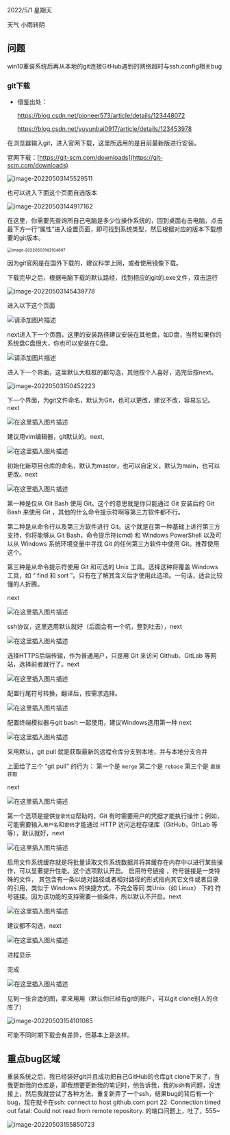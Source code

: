 2022/5/1    星期天

天气 小雨转阴

## 问题

win10重装系统后再从本地的git连接GitHub遇到的网络超时与ssh.config相关bug

### git下载

- 借鉴出处：

  https://blog.csdn.net/pioneer573/article/details/123448072

  https://blog.csdn.net/yuyunbai0917/article/details/123453978

在浏览器输入git，进入官网下载，这里所选用的是目前最新版进行安装。

官网下载：[https://git-scm.com/downloads](https://git-scm.com/downloads)

![image-20220503145529511](C:\Users\Happy\AppData\Roaming\Typora\typora-user-images\image-20220503145529511.png)

也可以进入下面这个页面自选版本

![image-20220503144917162](C:\Users\Happy\AppData\Roaming\Typora\typora-user-images\image-20220503144917162.png)

在这里，你需要先查询所自己电脑是多少位操作系统的，回到桌面右击电脑，点击最下方一行“属性”进入设置页面，即可找到系统类型，然后根据对应的版本下载想要的git版本。

<img src="C:\Users\Happy\AppData\Roaming\Typora\typora-user-images\image-20220503143104897.png" alt="image-20220503143104897" style="zoom:67%;" />

因为git官网是在国外下载的，建议科学上网，或者使用镜像下载。

下载完毕之后，根据电脑下载的默认路经，找到相应的git的.exe文件，双击运行

![image-20220503145439778](C:\Users\Happy\AppData\Roaming\Typora\typora-user-images\image-20220503145439778.png)

进入以下这个页面

![请添加图片描述](https://img-blog.csdnimg.cn/94ebbd64e7f24148846ff35760698e89.png)

next进入下一个页面，这里的安装路径建议安装在其他盘，如D盘，当然如果你的系统盘C盘很大，你也可以安装在C盘。

![请添加图片描述](https://img-blog.csdnimg.cn/5d405ce0c4214e7480e7cbd18208d470.png)

进入下一个界面，这里默认大框框的都勾选，其他按个人喜好，选完后按next。

![image-20220503150452223](C:\Users\Happy\AppData\Roaming\Typora\typora-user-images\image-20220503150452223.png)

下一个界面，为git文件命名，默认为Git，也可以更改，建议不改，容易忘记。next

![在这里插入图片描述](https://img-blog.csdnimg.cn/6414569159a044d1944bd0a1a023bbfa.png?x-oss-process=image/watermark,type_d3F5LXplbmhlaQ,shadow_50,text_Q1NETiBAbXVrZXM=,size_20,color_FFFFFF,t_70,g_se,x_16)

建议用vim编辑器，git默认的。next,

![在这里插入图片描述](https://img-blog.csdnimg.cn/4366a60da2564eb5b5fb929130ff7200.png?x-oss-process=image/watermark,type_d3F5LXplbmhlaQ,shadow_50,text_Q1NETiBAbXVrZXM=,size_20,color_FFFFFF,t_70,g_se,x_16)

初始化新项目仓库的命名，默认为master，也可以自定义，默认为main，也可以更改。next

![在这里插入图片描述](https://img-blog.csdnimg.cn/fbdd2976af294092ba79eb8185229093.png?x-oss-process=image/watermark,type_d3F5LXplbmhlaQ,shadow_50,text_Q1NETiBAbXVrZXM=,size_20,color_FFFFFF,t_70,g_se,x_16)



第一种是仅从 Git Bash 使用 Git。这个的意思就是你只能通过 Git 安装后的 Git Bash 来使用 Git ，其他的什么命令提示符啊等第三方软件都不行。

第二种是从命令行以及第三方软件进行 Git。这个就是在第一种基础上进行第三方支持，你将能够从 Git Bash，命令提示符(cmd) 和 Windows PowerShell 以及可以从 Windows 系统环境变量中寻找 Git 的任何第三方软件中使用 Git。推荐使用这个。

第三种是从命令提示符使用 Git 和可选的 Unix 工具。选择这种将覆盖 Windows 工具，如 “ find 和 sort ”。只有在了解其含义后才使用此选项。一句话，适合比较懂的人折腾。

next

![在这里插入图片描述](https://img-blog.csdnimg.cn/3774bfaa37a947b9bf164a689eabdd2b.png?x-oss-process=image/watermark,type_d3F5LXplbmhlaQ,shadow_50,text_Q1NETiBAbXVrZXM=,size_20,color_FFFFFF,t_70,g_se,x_16)

ssh协议，这里选用默认就好（后面会有一个坑，整到吐去），next

![在这里插入图片描述](https://img-blog.csdnimg.cn/692dd96787bf4dcba95f294ded89b8c7.png?x-oss-process=image/watermark,type_d3F5LXplbmhlaQ,shadow_50,text_Q1NETiBAbXVrZXM=,size_20,color_FFFFFF,t_70,g_se,x_16)

选择HTTPS后端传输，作为普通用户，只是用 Git 来访问 Github、GitLab 等网站，选择前者就行了。next

![在这里插入图片描述](https://img-blog.csdnimg.cn/908d38eefeaa4cc790ee45d94901fb09.png?x-oss-process=image/watermark,type_d3F5LXplbmhlaQ,shadow_50,text_Q1NETiBAbXVrZXM=,size_20,color_FFFFFF,t_70,g_se,x_16)

配置行尾符号转换，翻译后，按需求选择。

![在这里插入图片描述](https://img-blog.csdnimg.cn/7c96a96d4ecb4728acd9fb88aadd4cb2.png?x-oss-process=image/watermark,type_d3F5LXplbmhlaQ,shadow_50,text_Q1NETiBAbXVrZXM=,size_20,color_FFFFFF,t_70,g_se,x_16)

配置终端模拟器与git bash 一起使用，建议Windows选用第一种 next

![在这里插入图片描述](https://img-blog.csdnimg.cn/b0c07f97dc0f4eada2a38d2aa2b4c1ee.png?x-oss-process=image/watermark,type_d3F5LXplbmhlaQ,shadow_50,text_Q1NETiBAbXVrZXM=,size_20,color_FFFFFF,t_70,g_se,x_16)

采用默认，git pull 就是获取最新的远程仓库分支到本地，并与本地分支合并

上面给了三个 “git pull” 的行为：
第一个是 `merge`
第二个是 `rebase`
第三个是 `直接获取`

next

![在这里插入图片描述](https://img-blog.csdnimg.cn/9a59b42b115348458f2d1af0320c5ca1.png?x-oss-process=image/watermark,type_d3F5LXplbmhlaQ,shadow_50,text_Q1NETiBAbXVrZXM=,size_20,color_FFFFFF,t_70,g_se,x_16)

第一个选项是提供`登录凭证`帮助的，Git 有时需要用户的凭据才能执行操作；例如，可能需要输入`用户名`和`密码`才能通过 HTTP 访问远程存储库（GitHub，GItLab 等等），默认就好，next

![在这里插入图片描述](https://img-blog.csdnimg.cn/678f9348bff44f3c80979009d4d79fba.png?x-oss-process=image/watermark,type_d3F5LXplbmhlaQ,shadow_50,text_Q1NETiBAbXVrZXM=,size_20,color_FFFFFF,t_70,g_se,x_16)

启用文件系统缓存就是将批量读取文件系统数据并将其缓存在内存中以进行某些操作，可以显著提升性能。这个选项默认开启。
启用符号链接 ，符号链接是一类特殊的文件， 其包含有一条以绝对路径或者相对路径的形式指向其它文件或者目录的引用，类似于 Windows 的快捷方式，不完全等同 类Unix（如 Linux） 下的 符号链接。因为该功能的支持需要一些条件，所以默认不开启。next

![在这里插入图片描述](https://img-blog.csdnimg.cn/26ad8c02f89c4f6599afd6284633beca.png?x-oss-process=image/watermark,type_d3F5LXplbmhlaQ,shadow_50,text_Q1NETiBAbXVrZXM=,size_20,color_FFFFFF,t_70,g_se,x_16)

建议都不勾选，next

![在这里插入图片描述](https://img-blog.csdnimg.cn/8a16a426ad794d119aa9d57132395985.png?x-oss-process=image/watermark,type_d3F5LXplbmhlaQ,shadow_50,text_Q1NETiBAbXVrZXM=,size_20,color_FFFFFF,t_70,g_se,x_16)

进程显示

完成

![在这里插入图片描述](https://img-blog.csdnimg.cn/48f67e0230054f2ba6bdf85fc9ea6db4.png?x-oss-process=image/watermark,type_d3F5LXplbmhlaQ,shadow_50,text_Q1NETiBAbXVrZXM=,size_20,color_FFFFFF,t_70,g_se,x_16)

见到一张合适的图，拿来用用（默认你已经有git的账户，可以git clone别人的仓库了）

![image-20220503154101085](C:\Users\Happy\AppData\Roaming\Typora\typora-user-images\image-20220503154101085.png)

可能不同时期下载会有差异，但基本上是这样。



## 重点bug区域

重装系统之后，我已经装好git并且成功把自己GitHub的仓库git clone下来了，当我更新我的仓库是，即我想要更新我的笔记时，他告诉我，我的ssh有问题，没连接上，然后我就尝试了各种方法，重复新弄了一个ssh，结果bug的背后有一个bug，现在就卡在ssh: connect to host github.com port 22: Connection timed out
fatal: Could not read from remote repository. 的端口问题上，吐了，555~

![image-20220503155850723](C:\Users\Happy\AppData\Roaming\Typora\typora-user-images\image-20220503155850723.png)